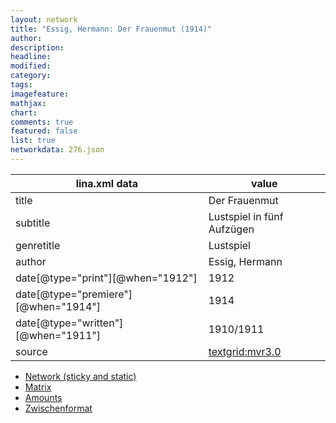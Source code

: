 ```yaml
---
layout: network
title: "Essig, Hermann: Der Frauenmut (1914)"
author:
description:
headline:
modified:
category:
tags:
imagefeature: 
mathjax: 
chart: 
comments: true
featured: false
list: true
networkdata: 276.json
---
```

lina.xml data  | value
------------- | -------------
title|Der Frauenmut
subtitle|Lustspiel in fünf Aufzügen
genretitle|Lustspiel
author|Essig, Hermann
date[@type="print"][@when="1912"]|1912
date[@type="premiere"][@when="1914"]|1914
date[@type="written"][@when="1911"]|1910/1911
source|[textgrid:mvr3.0](https://textgridlab.org/1.0/tgcrud-public/rest/textgrid:mvr3.0/data)



* [Network (sticky and static)](/network276)
* [Matrix](/matrix276)
* [Amounts](/amount276)
* [Zwischenformat](/lina276 )
